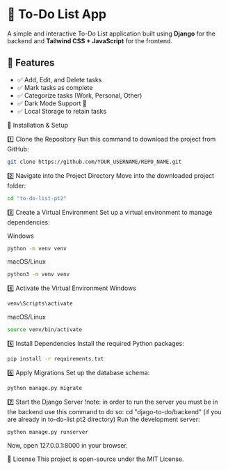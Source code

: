 # 📝 To-Do List App  
A simple and interactive To-Do List application built using **Django** for the backend and **Tailwind CSS + JavaScript** for the frontend.  

## 🌟 Features  
- ✅ Add, Edit, and Delete tasks  
- ✅ Mark tasks as complete  
- ✅ Categorize tasks (Work, Personal, Other)  
- ✅ Dark Mode Support 🌙  
- ✅ Local Storage to retain tasks  

🚀 Installation & Setup

1️⃣ Clone the Repository
Run this command to download the project from GitHub:

```bash
git clone https://github.com/YOUR_USERNAME/REPO_NAME.git
```

2️⃣ Navigate into the Project Directory
Move into the downloaded project folder:
```bash
cd "to-do-list-pt2"
```

3️⃣ Create a Virtual Environment
Set up a virtual environment to manage dependencies:

Windows
```bash
python -m venv venv
```

macOS/Linux
```bash
python3 -m venv venv
```
4️⃣ Activate the Virtual Environment
Windows
```bash
venv\Scripts\activate
```
macOS/Linux
```bash
source venv/bin/activate
```

5️⃣ Install Dependencies
Install the required Python packages:
```bash
pip install -r requirements.txt
```
6️⃣ Apply Migrations
Set up the database schema:
```bash
python manage.py migrate
```

7️⃣ Start the Django Server
!note: in order to run the server you must be in the backend use this command to do so: cd "djago-to-do/backend" (if you are already in to-do-list pt2 directory)
Run the development server:
```bash
python manage.py runserver
```
Now, open 127.0.0.1:8000 in your browser.

📜 License
This project is open-source under the MIT License.



